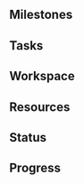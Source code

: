 <!-- ---
!-- title: 2024-12-31 10:42:40
!-- author: ywata-note-win
!-- date: /home/ywatanabe/.dotfiles/.emacs.d/lisp/llemacs/workspace/projects/000-PROJECTNAME/states/states.md
!-- --- -->

## Milestones

## Tasks

## Workspace

## Resources

## Status

## Progress